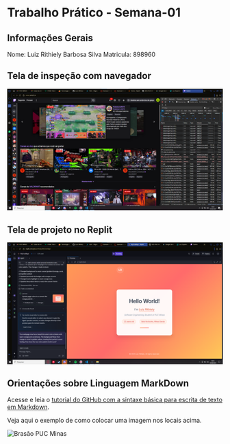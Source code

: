 # Trabalho Prático - Semana-01

## Informações Gerais

Nome: Luiz Rithiely Barbosa Silva
Matricula: 898960

## Tela de inspeção com navegador

![Print inspeção navegador](images/prtscrn-site-LR.png)

## Tela de projeto no Replit

![Print inspeção navegador](images/prtscrn-repl-LR.png)


## Orientações sobre Linguagem MarkDown

Acesse e leia o [tutorial do GitHub com a sintaxe básica para escrita de texto em Markdown](https://docs.github.com/pt/get-started/writing-on-github/getting-started-with-writing-and-formatting-on-github/basic-writing-and-formatting-syntax).

Veja aqui o exemplo de como colocar uma imagem nos locais acima. 

![Brasão PUC Minas](images/brasao_puc.png)

